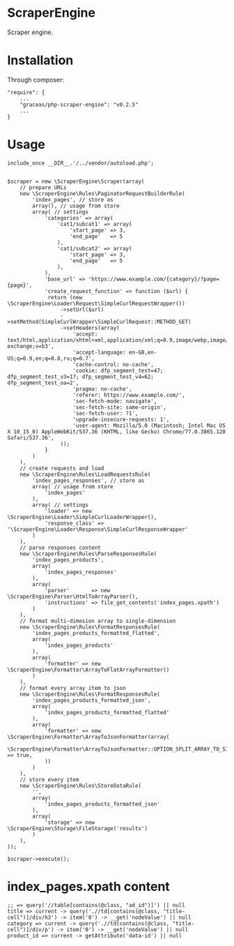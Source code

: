 ScraperEngine
=============

Scraper engine.

Installation
============

Through composer:

    "require": {
        ...
        "graceas/php-scraper-engine": "v0.2.5"
        ...
    }

Usage
=====

    include_once __DIR__.'/../vendor/autoload.php';
    
    
    $scraper = new \ScraperEngine\Scraper(array(
        // prepare URLs
        new \ScraperEngine\Rules\PaginatorRequestBuilderRule(
            'index_pages', // store as
            array(), // usage from store
            array( // settings
                'categories' => array(
                    'cat1/subcat1' => array(
                        'start_page' => 3,
                        'end_page'   => 5
                    ),
                    'cat1/subcat2' => array(
                        'start_page' => 3,
                        'end_page'   => 5
                    ),
                ),
                'base_url' => 'https://www.example.com/{category}/?page={page}',
                'create_request_function' => function ($url) {
                 return (new \ScraperEngine\Loader\Request\SimpleCurlRequestWrapper())
                     ->setUrl($url)
                     ->setMethod(SimpleCurlWrapper\SimpleCurlRequest::METHOD_GET)
                     ->setHeaders(array(
                         'accept: text/html,application/xhtml+xml,application/xml;q=0.9,image/webp,image/apng,*/*;q=0.8,application/signed-exchange;v=b3',
                         'accept-language: en-GB,en-US;q=0.9,en;q=0.8,ru;q=0.7',
                         'cache-control: no-cache',
                         'cookie: dfp_segment_test=47; dfp_segment_test_v3=17; dfp_segment_test_v4=62; dfp_segment_test_oa=2',
                         'pragma: no-cache',
                         'referer: https://www.example.com/',
                         'sec-fetch-mode: navigate',
                         'sec-fetch-site: same-origin',
                         'sec-fetch-user: ?1',
                         'upgrade-insecure-requests: 1',
                         'user-agent: Mozilla/5.0 (Macintosh; Intel Mac OS X 10_15_0) AppleWebKit/537.36 (KHTML, like Gecko) Chrome/77.0.3865.120 Safari/537.36',
                     ));
                }
            )
        ),
        // create requests and load
        new \ScraperEngine\Rules\LoadRequestsRule(
            'index_pages_responses', // store as
            array( // usage from store
                'index_pages'
            ),
            array( // settings
                'loader' => new \ScraperEngine\Loader\SimpleCurlLoaderWrapper(),
                'response_class' => '\ScraperEngine\Loader\Response\SimpleCurlResponseWrapper'
            )
        ),
        // parse responses content
        new \ScraperEngine\Rules\ParseResponsesRule(
            'index_pages_products',
            array(
                'index_pages_responses'
            ),
            array(
                'parser'       => new \ScraperEngine\Parser\HtmlToArrayParser(),
                'instructions' => file_get_contents('index_pages.xpath')
            )
        ),
        // format multi-dimesion array to single-dimension
        new \ScraperEngine\Rules\FormatResponsesRule(
            'index_pages_products_formatted_flatted',
            array(
                'index_pages_products'
            ),
            array(
                'formatter' => new \ScraperEngine\Formatter\ArrayToFlatArrayFormatter()
            )
        ),
        // format every array item to json
        new \ScraperEngine\Rules\FormatResponsesRule(
            'index_pages_products_formatted_json',
            array(
                'index_pages_products_formatted_flatted'
            ),
            array(
                'formatter' => new \ScraperEngine\Formatter\ArrayToJsonFormatter(array(
                    \ScraperEngine\Formatter\ArrayToJsonFormatter::OPTION_SPLIT_ARRAY_TO_SINGLE_ELEMENTS => true,
                ))
            )
        ),
        // store every item
        new \ScraperEngine\Rules\StoreDataRule(
            '',
            array(
                'index_pages_products_formatted_json'
            ),
            array(
                'storage' => new \ScraperEngine\Storage\FileStorage('results')
            )
        ),
    ));
    
    $scraper->execute();

index_pages.xpath content
=========================

    ;; => query('//table[contains(@class, "ad_id")]') || null
    title => current -> query('.//td[contains(@class, "title-cell")]/div/h3') -> item('0') -> __get('nodeValue') || null
    category => current -> query('.//td[contains(@class, "title-cell")]/div/p') -> item('0') -> __get('nodeValue') || null
    product_id => current -> getAttribute('data-id') || null

